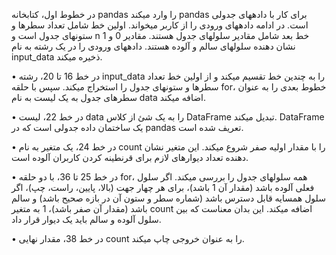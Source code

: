   در خطوط اول، کتابخانه pandas را وارد میکند pandas برای کار با دادههای جدولی است.
در ادامه دادههای ورودی را از کاربر میخواند. اولین خط شامل تعداد سطرها و ستونهای جدول است و n خط بعد شامل مقادیر سلولهای جدول هستند. مقادیر 0 و 1 نشان دهنده سلولهای سالم و آلوده هستند. دادههای ورودی را در یک رشته به نام input_data ذخیره میکند.

•  در خط 16 تا 20، رشته input_data را به چندین خط تقسیم میکند و از اولین خط تعداد سطرها و ستونهای جدول را استخراج میکند. سپس با حلقه for، خطوط بعدی را به عنوان سطرهای جدول به یک لیست به نام data اضافه میکند.

•  در خط 22، لیست data را به یک شئ از کلاس DataFrame تبدیل میکند. DataFrame یک ساختمان داده جدولی است که در pandas تعریف شده است.

•  در خط 24، یک متغیر به نام count را با مقدار اولیه صفر شروع میکند. این متغیر نشان دهنده تعداد دیوارهای لازم برای قرنطینه کردن کاربران آلوده است.

•  در خط 25 تا 36، با دو حلقه for، همه سلولهای جدول را بررسی میکند. اگر سلول فعلی آلوده باشد (مقدار آن 1 باشد)، برای هر چهار جهت (بالا، پایین، راست، چپ)، اگر سلول همسایه قابل دسترس باشد (شماره سطر و ستون آن در بازه صحیح باشد) و سالم باشد (مقدار آن صفر باشد)، 1 به متغیر count اضافه میکند. این بدان معناست که بین سلول آلوده و سالم باید یک دیوار قرار داد.

•  در خط 38، مقدار نهایی count را به عنوان خروجی چاپ میکند.
